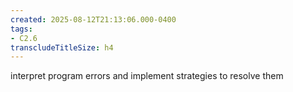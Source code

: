 ```yaml
---
created: 2025-08-12T21:13:06.000-0400
tags:
- C2.6
transcludeTitleSize: h4
---
```


interpret program errors and implement strategies to resolve them